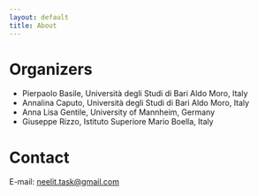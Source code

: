 ```yaml
---
layout: default
title: About
---
```

# Organizers

- Pierpaolo Basile, Università degli Studi di Bari Aldo Moro, Italy
- Annalina Caputo, Università degli Studi di Bari Aldo Moro, Italy
- Anna Lisa Gentile, University of Mannheim, Germany
- Giuseppe Rizzo, Istituto Superiore Mario Boella, Italy

# Contact

E-mail: [neelit.task@gmail.com](mailto:neelit.task@gmail.com)

